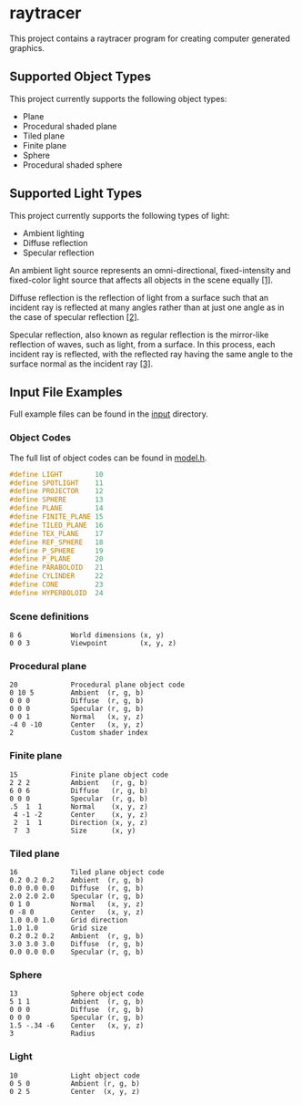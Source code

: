 # raytracer

This project contains a raytracer program for creating computer generated graphics.

## Supported Object Types

This project currently supports the following object types:

 - Plane
 - Procedural shaded plane
 - Tiled plane
 - Finite plane
 - Sphere
 - Procedural shaded sphere

## Supported Light Types

This project currently supports the following types of light:

 - Ambient lighting
 - Diffuse reflection
 - Specular reflection

An ambient light source represents an omni-directional, fixed-intensity and fixed-color light source that affects all objects in the scene equally [[1]](https://en.wikipedia.org/wiki/Shading#Ambient_lighting).

Diffuse reflection is the reflection of light from a surface such that an incident ray is reflected at many angles rather than at just one angle as in the case of specular reflection [[2]](https://en.wikipedia.org/wiki/Diffuse_reflection).

Specular reflection, also known as regular reflection is the mirror-like reflection of waves, such as light, from a surface. In this process, each incident ray is reflected, with the reflected ray having the same angle to the surface normal as the incident ray [[3]](https://en.wikipedia.org/wiki/Specular_reflection).

## Input File Examples

Full example files can be found in the [input](input) directory.

### Object Codes

The full list of object codes can be found in [model.h](src/model.h#L19-L40).

```C
#define LIGHT        10
#define SPOTLIGHT    11
#define PROJECTOR    12
#define SPHERE       13
#define PLANE        14
#define FINITE_PLANE 15
#define TILED_PLANE  16
#define TEX_PLANE    17
#define REF_SPHERE   18
#define P_SPHERE     19
#define P_PLANE      20
#define PARABOLOID   21
#define CYLINDER     22
#define CONE         23
#define HYPERBOLOID  24
```

### Scene definitions

```
8 6            World dimensions (x, y)
0 0 3          Viewpoint        (x, y, z)
```

### Procedural plane

```
20             Procedural plane object code
0 10 5         Ambient  (r, g, b)
0 0 0          Diffuse  (r, g, b)
0 0 0          Specular (r, g, b)
0 0 1          Normal   (x, y, z)
-4 0 -10       Center   (x, y, z)
2              Custom shader index
```

### Finite plane
```
15             Finite plane object code
2 2 2          Ambient   (r, g, b)
6 0 6          Diffuse   (r, g, b)
0 0 0          Specular  (r, g, b)
.5  1  1       Normal    (x, y, z)
 4 -1 -2       Center    (x, y, z)
 2  1  1       Direction (x, y, z)
 7  3          Size      (x, y)
```

### Tiled plane

```
16             Tiled plane object code
0.2 0.2 0.2    Ambient  (r, g, b)
0.0 0.0 0.0    Diffuse  (r, g, b)
2.0 2.0 2.0    Specular (r, g, b)
0 1 0          Normal   (x, y, z)
0 -8 0         Center   (x, y, z)
1.0 0.0 1.0    Grid direction 
1.0 1.0        Grid size 
0.2 0.2 0.2    Ambient  (r, g, b)
3.0 3.0 3.0    Diffuse  (r, g, b)
0.0 0.0 0.0    Specular (r, g, b)
```

### Sphere

```
13             Sphere object code
5 1 1          Ambient  (r, g, b)
0 0 0          Diffuse  (r, g, b)
0 0 0          Specular (r, g, b)
1.5 -.34 -6    Center   (x, y, z)
3              Radius
```

### Light

```
10             Light object code
0 5 0          Ambient (r, g, b)
0 2 5          Center  (x, y, z)
```


